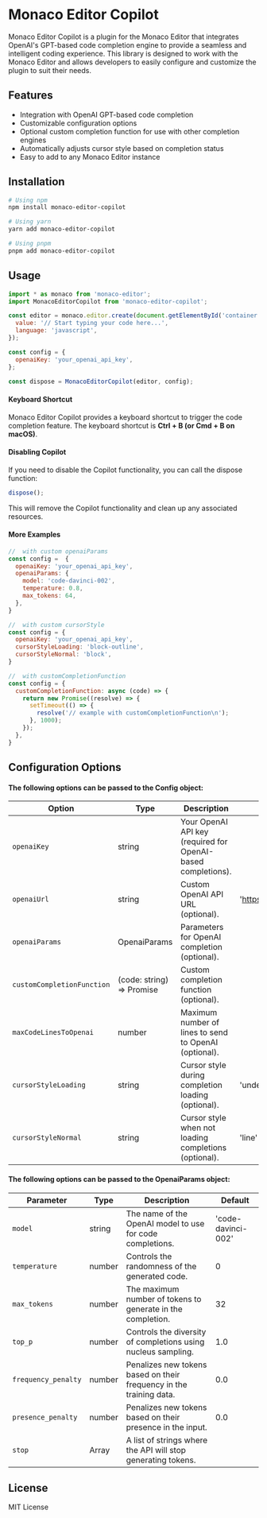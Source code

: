 # Monaco Editor Copilot

Monaco Editor Copilot is a plugin for the Monaco Editor that integrates OpenAI's GPT-based code completion engine to provide a seamless and intelligent coding experience. This library is designed to work with the Monaco Editor and allows developers to easily configure and customize the plugin to suit their needs.

## Features

- Integration with OpenAI GPT-based code completion
- Customizable configuration options
- Optional custom completion function for use with other completion engines
- Automatically adjusts cursor style based on completion status
- Easy to add to any Monaco Editor instance

## Installation

```bash
# Using npm
npm install monaco-editor-copilot

# Using yarn
yarn add monaco-editor-copilot

# Using pnpm
pnpm add monaco-editor-copilot
```

## Usage

```javascript
import * as monaco from 'monaco-editor';
import MonacoEditorCopilot from 'monaco-editor-copilot';

const editor = monaco.editor.create(document.getElementById('container'), {
  value: '// Start typing your code here...',
  language: 'javascript',
});

const config = {
  openaiKey: 'your_openai_api_key',
};

const dispose = MonacoEditorCopilot(editor, config);
```

#### Keyboard Shortcut

Monaco Editor Copilot provides a keyboard shortcut to trigger the code completion feature. The keyboard shortcut is **Ctrl + B (or Cmd + B on macOS)**.

#### Disabling Copilot

If you need to disable the Copilot functionality, you can call the dispose function:

```javascript
dispose();
```

This will remove the Copilot functionality and clean up any associated resources.


#### More Examples
```javascript
//  with custom openaiParams
const config =  {
  openaiKey: 'your_openai_api_key',
  openaiParams: {
    model: 'code-davinci-002',
    temperature: 0.8,
    max_tokens: 64,
  },
}

//  with custom cursorStyle
const config = {
  openaiKey: 'your_openai_api_key',
  cursorStyleLoading: 'block-outline',
  cursorStyleNormal: 'block',
}

//  with customCompletionFunction
const config = {
  customCompletionFunction: async (code) => {
    return new Promise((resolve) => {
      setTimeout(() => {
        resolve('// example with customCompletionFunction\n');
      }, 1000);
    });
  },
}
```



## Configuration Options

#### The following options can be passed to the Config object:

| Option                     | Type                              | Description                                                  | Default                  |
| -------------------------- | --------------------------------- | ------------------------------------------------------------ | ------------------------ |
| `openaiKey`                | string                            | Your OpenAI API key (required for OpenAI-based completions). |                          |
| `openaiUrl`                | string                            | Custom OpenAI API URL (optional).                            | 'https://api.openai.com' |
| `openaiParams`             | OpenaiParams                      | Parameters for OpenAI completion (optional).                 |                          |
| `customCompletionFunction` | (code: string) => Promise<string> | Custom completion function (optional).                       |                          |
| `maxCodeLinesToOpenai`     | number                            | Maximum number of lines to send to OpenAI (optional).        |                          |
| `cursorStyleLoading`       | string                            | Cursor style during completion loading (optional).           | 'underline'              |
| `cursorStyleNormal`        | string                            | Cursor style when not loading completions (optional).        | 'line'                   |

#### The following options can be passed to the OpenaiParams object:
| Parameter | Type | Description | Default |
|-----------------------|---------|-----------------------------------------------------------------|-----------------------|
| `model` | string | The name of the OpenAI model to use for code completions. | 'code-davinci-002' |
| `temperature` | number | Controls the randomness of the generated code. | 0 |
| `max_tokens` | number | The maximum number of tokens to generate in the completion. | 32 |
| `top_p` | number | Controls the diversity of completions using nucleus sampling. | 1.0 |
| `frequency_penalty` | number | Penalizes new tokens based on their frequency in the training data.| 0.0 |
| `presence_penalty` | number | Penalizes new tokens based on their presence in the input. | 0.0 |
| `stop` | Array<string> | A list of strings where the API will stop generating tokens. | |


## License

MIT License
